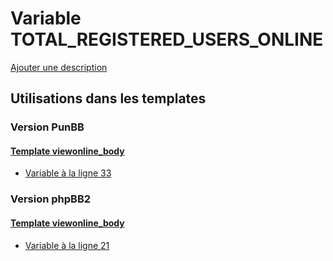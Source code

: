 # Variable TOTAL_REGISTERED_USERS_ONLINE
[Ajouter une description](https://fa-tvars.appspot.com/var/TOTAL_REGISTERED_USERS_ONLINE)

## Utilisations dans les templates

### Version PunBB

#### [Template viewonline_body](punbb/viewonline_body.md)
* [Variable &agrave; la ligne 33](../punbb/viewonline_body.tpl#L33)

### Version phpBB2

#### [Template viewonline_body](subsilver/viewonline_body.md)
* [Variable &agrave; la ligne 21](../subsilver/viewonline_body.tpl#L21)